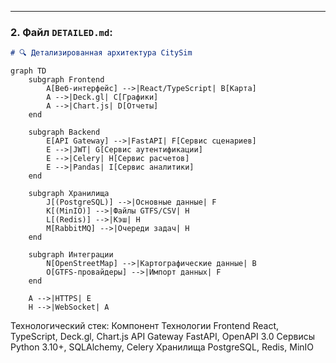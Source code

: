 
---

### 2. Файл `DETAILED.md`:
```markdown
# 🔍 Детализированная архитектура CitySim
```

```mermaid
graph TD
    subgraph Frontend
        A[Веб-интерфейс] -->|React/TypeScript| B[Карта]
        A -->|Deck.gl| C[Графики]
        A -->|Chart.js| D[Отчеты]
    end

    subgraph Backend
        E[API Gateway] -->|FastAPI| F[Сервис сценариев]
        E -->|JWT| G[Сервис аутентификации]
        E -->|Celery| H[Сервис расчетов]
        E -->|Pandas| I[Сервис аналитики]
    end

    subgraph Хранилища
        J[(PostgreSQL)] -->|Основные данные| F
        K[(MinIO)] -->|Файлы GTFS/CSV| H
        L[(Redis)] -->|Кэш| H
        M[RabbitMQ] -->|Очереди задач| H
    end

    subgraph Интеграции
        N[OpenStreetMap] -->|Картографические данные| B
        O[GTFS-провайдеры] -->|Импорт данных| F
    end

    A -->|HTTPS| E
    H -->|WebSocket| A
```

Технологический стек:
Компонент	Технологии
Frontend	React, TypeScript, Deck.gl, Chart.js
API Gateway	FastAPI, OpenAPI 3.0
Сервисы	Python 3.10+, SQLAlchemy, Celery
Хранилища	PostgreSQL, Redis, MinIO
